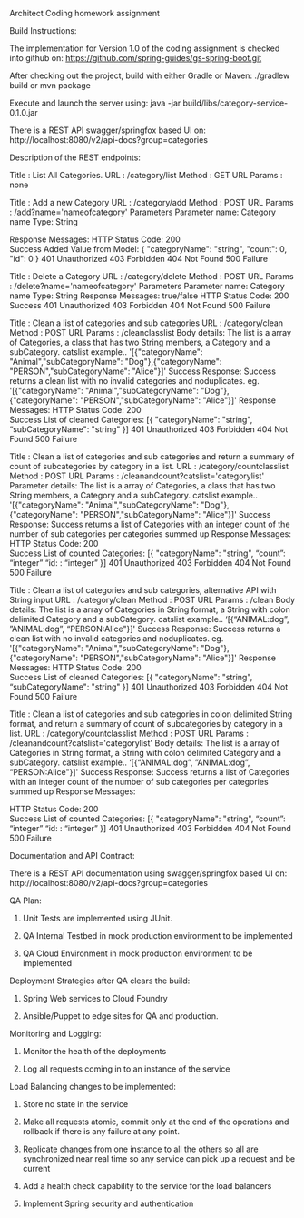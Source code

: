 Architect Coding homework assignment

Build Instructions:

The implementation for Version 1.0 of the coding assignment is checked into github on:
https://github.com/spring-guides/gs-spring-boot.git

After checking out the project, build with either Gradle or Maven:
./gradlew build 
or 
mvn package

Execute and launch the server using:
java -jar  build/libs/category-service-0.1.0.jar

There is a REST API swagger/springfox based UI on:
http://localhost:8080/v2/api-docs?group=categories


Description of the REST endpoints:

Title : List All Categories.
URL : /category/list
Method : GET 
URL Params : none

Title : Add a new Category
URL : /category/add
Method : POST
URL Params : /add?name='nameofcategory'
Parameters
Parameter name:	 Category name
Type:	String

Response Messages:
HTTP Status Code: 200	
Success
Added Value from Model:
{
  "categoryName": "string",
  "count": 0,
  "id": 0
}
401	Unauthorized
403	Forbidden
404	Not Found
500	Failure


Title : Delete a Category
URL : /category/delete
Method : POST
URL Params : /delete?name='nameofcategory'
Parameters
Parameter name:	 Category name
Type:	String
Response Messages:
true/false
HTTP Status Code: 
200	Success
401	Unauthorized
403	Forbidden
404	Not Found
500	Failure

Title : Clean a list of categories and sub categories
URL : /category/clean
Method : POST
URL Params : /cleanclasslist
Body details: The list is a array of Categories, a class that has two String members, a Category and a subCategory. catslist example.. '[{"categoryName": "Animal","subCategoryName": "Dog"},{"categoryName": "PERSON","subCategoryName": "Alice"}]'
Success Response: Success returns a clean list with no invalid categories and noduplicates. eg. '[{"categoryName": "Animal","subCategoryName": "Dog"},{"categoryName": "PERSON","subCategoryName": "Alice"}]'
Response Messages:
HTTP Status Code: 200	
Success
List of cleaned Categories:
[{
  "categoryName": "string",
  “subCategoryName": "string"
}]
401	Unauthorized
403	Forbidden
404	Not Found
500	Failure


Title : Clean a list of categories and sub categories and return a summary of count of subcategories by category in a list.
URL : /category/countclasslist
Method : POST
URL Params : /cleanandcount?catslist='categorylist'
Parameter details: The list is a array of Categories, a class that has two String members, a Category and a subCategory. catslist example.. '[{"categoryName": "Animal","subCategoryName": "Dog"},{"categoryName": "PERSON","subCategoryName": "Alice"}]'
Success Response: Success returns a list of Categories with an integer count of the number of sub categories per categories summed up
Response Messages:
HTTP Status Code: 200	
Success
List of counted Categories:
[{
  "categoryName": "string",
  “count”: “integer”
  “id: : “integer”
}]
401	Unauthorized
403	Forbidden
404	Not Found
500	Failure

Title : Clean a list of categories and sub categories, alternative API with String input
URL : /category/clean
Method : POST
URL Params : /clean
Body details: The list is a array of Categories in String format, a String with colon delimited Category and a subCategory. catslist example.. ‘[{“ANIMAL:dog”, ”ANIMAL:dog”, “PERSON:Alice"}]'
Success Response: Success returns a clean list with no invalid categories and noduplicates. eg. '[{"categoryName": "Animal","subCategoryName": "Dog"},{"categoryName": "PERSON","subCategoryName": "Alice"}]'
Response Messages:
HTTP Status Code: 200	
Success
List of cleaned Categories:
[{
  "categoryName": "string",
  “subCategoryName": "string"
}]
401	Unauthorized
403	Forbidden
404	Not Found
500	Failure


Title : Clean a list of categories and sub categories in colon delimited String format, and return a summary of count of subcategories by category in a list.
URL : /category/countclasslist
Method : POST
URL Params : /cleanandcount?catslist='categorylist'
Body details: The list is a array of Categories in String format, a String with colon delimited Category and a subCategory. catslist example.. ‘[{“ANIMAL:dog”, ”ANIMAL:dog”, “PERSON:Alice"}]'
Success Response: Success returns a list of Categories with an integer count of the number of sub categories per categories summed up
Response Messages:

HTTP Status Code: 200	
Success
List of counted Categories:
[{
  "categoryName": "string",
  “count”: “integer”
  “id: : “integer”
}]
401	Unauthorized
403	Forbidden
404	Not Found
500	Failure


Documentation and API Contract:

There is a REST API documentation using swagger/springfox based UI on:
http://localhost:8080/v2/api-docs?group=categories


QA Plan:

1. Unit Tests are implemented using JUnit.

2. QA Internal Testbed in mock production environment to be implemented
 
3. QA Cloud Environment in mock production environment to be implemented 


Deployment Strategies after QA clears the build:

1. Spring Web services to Cloud Foundry

2. Ansible/Puppet to edge sites for QA and production.


Monitoring and Logging:

1. Monitor the health of the deployments

2. Log all requests coming in to an instance of the service


Load Balancing changes to be implemented:

1. Store no state in the service

2. Make all requests atomic, commit only at the end of the operations and rollback if there is any failure at any point. 

3. Replicate changes from one instance to all the others so all are synchronized near real time so any service can pick up a request and be current

4. Add a health check capability to the service for the load balancers

5. Implement Spring security and authentication

